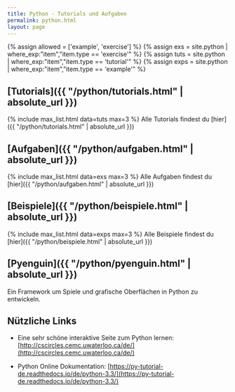 ```yaml
---
title: Python - Tutorials und Aufgaben
permalink: python.html
layout: page
---
```



{% assign allowed = ['example', 'exercise'] %}
{% assign exs = site.python | where_exp:"item","item.type == 'exercise'" %}
{% assign tuts = site.python | where_exp:"item","item.type == 'tutorial'" %}
{% assign exps = site.python | where_exp:"item","item.type == 'example'" %}


## [Tutorials]({{ "/python/tutorials.html" | absolute_url }})

{% include max_list.html data=tuts max=3 %}
Alle Tutorials findest du [hier]({{ "/python/tutorials.html" | absolute_url }})

## [Aufgaben]({{ "/python/aufgaben.html" | absolute_url }})

{% include max_list.html data=exs max=3 %}
Alle Aufgaben findest du [hier]({{ "/python/aufgaben.html" | absolute_url }})

## [Beispiele]({{ "/python/beispiele.html" | absolute_url }})

{% include max_list.html data=exps max=3 %}
Alle Beispiele findest du [hier]({{ "/python/beispiele.html" | absolute_url }})

## [Pyenguin]({{ "/python/pyenguin.html" | absolute_url }})
Ein Framework um Spiele und grafische Oberflächen in Python zu entwickeln.

## Nützliche Links

* Eine sehr schöne interaktive Seite zum Python lernen: [http://cscircles.cemc.uwaterloo.ca/de/](http://cscircles.cemc.uwaterloo.ca/de/)

* Python Online Dokumentation: [https://py-tutorial-de.readthedocs.io/de/python-3.3/](https://py-tutorial-de.readthedocs.io/de/python-3.3/)
